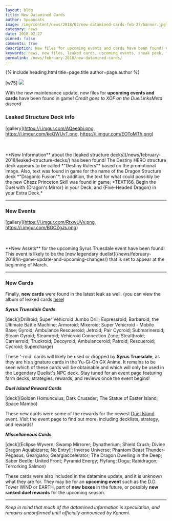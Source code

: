 ```yaml
---
layout: blog
title: New Datamined Cards
author: Spooncats
image: /img/content/news/2018/02/new-datamined-cards-feb-27/banner.jpg
category: news
date: 2018-02-27
pinned: false
comments: true
description: New files for upcoming events and cards have been found! Check out the long awaited New Legendary Duelist and a sneak peek of what to expect in future updates.
keywords: news, new files, leaked cards, upcoming events, sneak peek, future updates, syrus, syrus truesdale, vehicroid, drilloid, destiny rulers, destiny heroes, destiny hero
permalink: /news/february-2018/new-datamined-cards/
---
```


{% include heading.html title=page.title author=page.author %}

[w75]
![](https://i.imgur.com/SsDIat5.jpg)

With the new maintenance update, new files for **upcoming events and cards** have been found in game!
*Credit goes to XOF on the DuelLinksMeta discord*

### Leaked Structure Deck info

[gallery](https://i.imgur.com/AQeeqbj.png, https://i.imgur.com/keQWUyT.png, https://i.imgur.com/EOToMTh.png)

<br>
<br>
**New Information** about the [leaked structure decks](/news/february-2018/leaked-structure-decks/) has been found! The Destiny HERO structure deck appears to be called *"Destiny Rulers"* based on the promotional image. Also, text was found in game for the name of the Dragon Structure deck *"Dragonic Fusion"*. In addition, the text for what could possibly be the new Chazz Princeton Skill was found in game; *TEXT166, Begin the Duel with {Dragon's Mirror} in your Deck, and {Five-Headed Dragon} in your Extra Deck.*

-----

### New Events

[gallery](https://i.imgur.com/RtxwUVv.png, https://i.imgur.com/BGCZgJs.png)

<br>
<br>
**New Assets** for the upcoming Syrus Truesdale event have been found! This event is likely to be the [new legendary duelist](/news/february-2018/in-game-update-and-upcoming-changes/) that is set to appear at the beginning of March.

-----

### New Cards

Finally, **new cards** were found in the latest leak as well. 
(you can view the album of leaked cards [here](https://imgur.com/gallery/MZ92t))

***Syrus Truesdale Cards***

[deck](Drillroid; Super Vehicroid Jumbo Drill; Expressroid; Barbaroid, the Ultimate Battle Machine; Armoroid; Mixeroid; Super Vehicroid - Mobile Base; Gyroid; Ambulance Rescueroid; Jetroid; Pair Cycroid; Submarineroid; Steam Gyroid; Steamroid; Vehicroid Connection Zone; Stealthroid; Carrierroid; Truckroid; Decoyroid; Ambulanceroid; Patroid; Rescueroid; Cycroid; Supercharge)

These '-roid' cards will likely be used or dropped by **Syrus Truesdale**, as they are his signature cards in the Yu-Gi-Oh GX Anime. It remains to be seen which of these cards will be obtainable and which will only be used in the Legendary Duelist's NPC deck. Stay tuned for an event page featuring farm decks, strategies, rewards, and reviews once the event begins!

***Duel Island Reward Cards***

[deck](Golden Homunculus; Dark Crusader; The Statue of Easter Island; Space Mambo)

These new cards were some of the rewards for the newest [Duel Island](/events/february-2018/duel-island-gladiator/) event. Visit the event page to find out more, including decklists, strategy, and rewards!

***Miscellaneous Cards***

[deck](Eclipse Wyvern; Swamp Mirrorer; Dynatherium; Shield Crush; Divine Dragon Aquabizarre; No Entry!!; Inverse Universe; Phantom Beast Thunder-Pegasus; Geargiano; Geargiaccelerator; The Dragon Dwelling in the Deep; Saber Beetle; United Front; Pyramid Energy; Flyfang; Dogu; Rabidragon; Terrorking Salmon)

These cards were also included in the datamine update, and it is unknown what they are for. They may be for an **upcoming event** such as the D.D. Tower WIND or EARTH, part of **new boxes** in the future, or possibly **new ranked duel rewards** for the upcoming season.

-----

*Keep in mind that much of the datamined information is speculation, and remains unconfirmed until officially announced by Konami.*